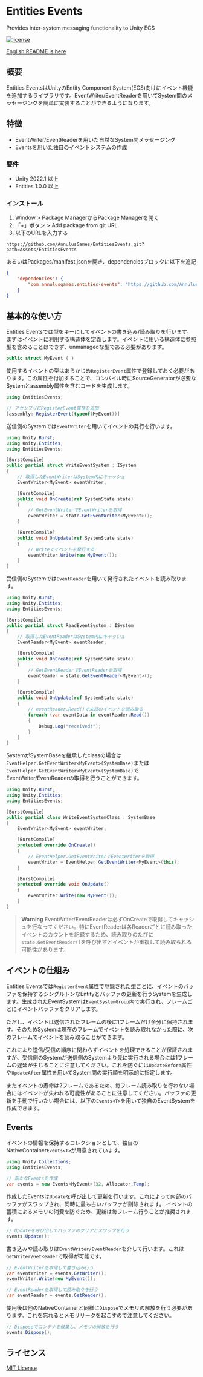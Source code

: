 # Entities Events
 Provides inter-system messaging functionality to Unity ECS

[![license](https://img.shields.io/badge/LICENSE-MIT-green.svg)](LICENSE)

[English README is here](README.md)

## 概要

Entities EventsはUnityのEntity Component System(ECS)向けにイベント機能を追加するライブラリです。EventWriter/EventReaderを用いてSystem間のメッセージングを簡単に実装することができるようになります。

## 特徴

* EventWriter/EventReaderを用いた自然なSystem間メッセージング
* Events<T>を用いた独自のイベントシステムの作成

### 要件

* Unity 2022.1 以上
* Entities 1.0.0 以上

### インストール

1. Window > Package ManagerからPackage Managerを開く
2. 「+」ボタン > Add package from git URL
3. 以下のURLを入力する

```
https://github.com/AnnulusGames/EntitiesEvents.git?path=Assets/EntitiesEvents
```

あるいはPackages/manifest.jsonを開き、dependenciesブロックに以下を追記

```json
{
    "dependencies": {
        "com.annulusgames.entities-events": "https://github.com/AnnulusGames/EntitiesEvents.git?path=Assets/EntitiesEvents"
    }
}
```

## 基本的な使い方

Entities Eventsでは型をキーにしてイベントの書き込み/読み取りを行います。
まずはイベントに利用する構造体を定義します。イベントに用いる構造体に参照型を含めることはできず、unmanagedな型である必要があります。

```cs
public struct MyEvent { }
```

使用するイベントの型はあらかじめ`RegisterEvent`属性で登録しておく必要があります。この属性を付加することで、コンパイル時にSourceGeneratorが必要なSystemとassembly属性を含むコードを生成します。

```cs
using EntitiesEvents;

// アセンブリにRegisterEvent属性を追加
[assembly: RegisterEvent(typeof(MyEvent))]
```

送信側のSystemでは`EventWriter`を用いてイベントの発行を行います。

```cs
using Unity.Burst;
using Unity.Entities;
using EntitiesEvents;

[BurstCompile]
public partial struct WriteEventSystem : ISystem
{
    // 取得したEventWriterはSystem内にキャッシュ
    EventWriter<MyEvent> eventWriter;

    [BurstCompile]
    public void OnCreate(ref SystemState state)
    {
        // GetEventWriterでEventWriterを取得
        eventWriter = state.GetEventWriter<MyEvent>();
    }

    [BurstCompile]
    public void OnUpdate(ref SystemState state)
    {
        // Writeでイベントを発行する
        eventWriter.Write(new MyEvent());
    }
}
```

受信側のSystemでは`EventReader`を用いて発行されたイベントを読み取ります。

```cs
using Unity.Burst;
using Unity.Entities;
using EntitiesEvents;

[BurstCompile]
public partial struct ReadEventSystem : ISystem
{
    // 取得したEventReaderはSystem内にキャッシュ
    EventReader<MyEvent> eventReader;

    [BurstCompile]
    public void OnCreate(ref SystemState state)
    {
        // GetEventReaderでEventReaderを取得
        eventReader = state.GetEventReader<MyEvent>();
    }

    [BurstCompile]
    public void OnUpdate(ref SystemState state)
    {
        // eventReader.Read()で未読のイベントを読み取る
        foreach (var eventData in eventReader.Read())
        {
            Debug.Log("received!");
        }
    }
}
```

SystemがSystemBaseを継承したclassの場合は`EventHelper.GetEventWriter<MyEvent>(SystemBase)`または`EventHelper.GetEventWriter<MyEvent>(SystemBase)`でEventWriter/EventReaderの取得を行うことができます。

```cs
using Unity.Burst;
using Unity.Entities;
using EntitiesEvents;

[BurstCompile]
public partial class WriteEventSystemClass : SystemBase
{
    EventWriter<MyEvent> eventWriter;

    [BurstCompile]
    protected override OnCreate()
    {
        // EventHelper.GetEventWriterでEventWriterを取得
        eventWriter = EventHelper.GetEventWriter<MyEvent>(this);
    }

    [BurstCompile]
    protected override void OnUpdate()
    {
        eventWriter.Write(new MyEvent());
    }
}
```

> **Warning**
> EventWriter/EventReaderは必ずOnCreateで取得してキャッシュを行なってください。特にEventReaderは各Readerごとに読み取ったイベントのカウントを記録するため、読み取りのたびに`state.GetEventReader()`を呼び出すとイベントが重複して読み取られる可能性があります。

## イベントの仕組み

Entities Eventsでは`RegisterEvent`属性で登録された型ごとに、イベントのバッファを保持するシングルトンなEntityとバッファの更新を行うSystemを生成します。生成されたEventSystemは`EventSystemGroup`内で実行され、フレームごとにイベントバッファをクリアします。

ただし、イベントは送信されたフレームの後に1フレームだけ余分に保持されます。そのためSystemは現在のフレームでイベントを読み取れなかった際に、次のフレームでイベントを読み取ることができます。

これにより送信/受信の順序に関わらずイベントを処理できることが保証されますが、受信側のSystemが送信側のSystemより先に実行される場合には1フレームの遅延が生じることに注意してください。これを防ぐには`UpdateBefore`属性や`UpdateAfter`属性を用いてSystem間の実行順を明示的に指定します。

またイベントの寿命は2フレームであるため、毎フレーム読み取りを行わない場合にはイベントが失われる可能性があることに注意してください。バッファの更新を手動で行いたい場合には、以下の`Events<T>`を用いて独自のEventSystemを作成できます。

## Events<T>

イベントの情報を保持するコレクションとして、独自のNativeContainer`Events<T>`が用意されています。

```cs
using Unity.Collections;
using EntitiesEvents;

// 新たなEventsを作成
var events = new Events<MyEvent>(32, Allocator.Temp);
```

作成したEventsは`Update`を呼び出して更新を行います。これによって内部のバッファがスワップされ、同時に最も古いバッファが削除されます。
イベントの蓄積によるメモリの消費を防ぐため、更新は毎フレーム行うことが推奨されます。

```cs
// Updateを呼び出してバッファのクリアとスワップを行う
events.Update();
```

書き込みや読み取りは`EventWriter/EventReader`を介して行います。これは`GetWriter/GetReader`で取得が可能です。

```cs
// EventWriterを取得して書き込み行う
var eventWriter = events.GetWriter();
eventWriter.Write(new MyEvent());

// EventReaderを取得して読み取りを行う
var eventReader = events.GetReader();
```

使用後は他のNativeContainerと同様に`Dispose`でメモリの解放を行う必要があります。これを忘れるとメモリリークを起こすので注意してください。

```cs
// Disposeでコンテナを破棄し、メモリの解放を行う
events.Dispose();
```

## ライセンス

[MIT License](LICENSE)

